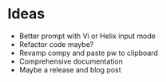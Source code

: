 # Ideas

* Better prompt with Vi or Helix input mode
* Refactor code maybe?
* Revamp compy and paste pw to clipboard
* Comprehensive documentation
* Maybe a release and blog post
